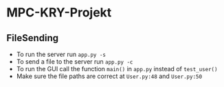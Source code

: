# MPC-KRY-Projekt

## FileSending
- To run the server run `app.py -s`
- To send a file to the server run `app.py -c`
- To run the GUI call the function `main()` in `app.py` instead of `test_user()`
- Make sure the file paths are correct at `User.py:48` and `User.py:50`
